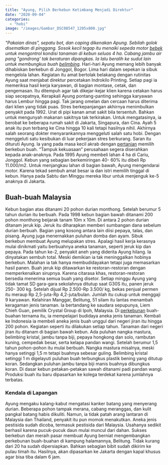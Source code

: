 ```yaml
---
title: "Ayung, Pilih Berkebun Ketimbang Menjadi Direktur"
date: "2020-09-04"
categories: 
  - "hobi"
image: "/images/Gambar_DSC08547_1205x800.jpg"
---
```


_"Pakaian dinas", sepatu bot, dan caping dikenakan Apung. Sebilah golok disematkan di pinggang. Sosok kecil tegap itu menaiki sepeda motor [bebek](http://localhost/mitra/topik/bebek "bebek") untuk mengontrol kondisi tanaman di kebun seluas 4 ha. Cabang jambu air pang "gondrong' tak beraturan dipangkas. Ia lalu beralih ke sudut lain untuk membungkus buah [belimbing](http://localhost/mitra/topik/belimbing "belimbing")._ Hari-hari Ayung memang lebih banyak dihabiskan berkebun di Jonggol, Bogor. Lima hari dalam sepekan ia sibuk mengelola lahan. Kegiatan itu amat bertolak belakang dengan rutinitas Ayung saat menjabat direktur percetakan Indrokilo Printing. Setiap pagi ia memeriksa hasil kerja karyawan, di bagian montase, cetak, dan pengemasan. Itu ditempuh agar tak dikejar-kejar klien karena cetakan harus siap secepatnya, Kerapkali Ayung pontang-panting sehingga karyawan harus Lembur hingga pagi. Tak jarang omelan dan cercaan harus diterima dari klien yang tidak puas. Stres berkepanjangan akhirnya menimbulkan penyakit pada 1992. Urat di pipi kanan amat sakit bila tersentuh. Bahkan untuk mengunyah makanan sakitnya tak terkirakan. Untuk mengatasinya, ia berobat ke beberapa rumah sakit di Jakarta, Singapura, dan Cina. Ayah 5 anak itu pun terbang ke Cina hingga 10 kali tetapi hasilnya nihil. Akhirnya salah seorang dokter menyarankannya menggeluti salah satu hobi. Dengan menggeluti satu kesibukan di luar pekerjaan stres berkurang. Saran itu dituruti Ayung. Ia yang pada masa kecil akrab dengan [pertanian](http://localhost/mitra/pertanian "pertanian") memilih berkebun buah. “Tampuk kekuasaan” perusahaan segera diserahkan kepada anak-anaknya. Pada 1995 Ayung membeli lahan 4 ha di Cariu, Jonggol. Kebun yang sebagian berkemiringan 40- 60% itu dibeli Rp 11.000/m2. Untuk menjangkau lahan di bagian bawah, Ayung mengendarai motor. Karena tekad sembuh amat besar ia dan istri memilih tinggal di kebun. Hanya pada Sabtu dan Minggu mereka libur untuk menjenguk ke-5 anaknya di Jakarta.

## Buah-buah Malaysia

Kebun bagian atas ditanami 20 pohon durian monthong. Setelah berumur 5 tahun durian itu berbuah. Pada 1998 kebun bagian bawah ditanami 200 pohon monthong beijarak tanam 10m x 10m. Di antara 2 pohon durian ditanam jeruk kip. Jeruk itu diharapkan memberi sumbangan dana sebelum durian berbuah. Bagian yang kosong antara lain diisi pepaya, talas, dan pisang. Ayung juga menernakkan puluhan domba dan ayam. Sibuk berkebun membuat Ayung melupakan stres. Apalagi hasil kerja kerasnya mulai dinikmati yaitu berbuahnya aneka tanaman, seperti jeruk kip dan pepaya. Pada tahun ke-2, penyakit aneh yang diderita Ayung hilang. Ia dinyatakan sembuh total. Meski demikian ia tak meninggalkan hobinya berkebun. Malahan ia tak hanya membudidayakan tetapi juga memasarkan hasil panen. Buah jeruk kip ditawarkan ke restoran-restoran dengan memperkenalkan sirupnya. Karena citarasa khas, restoran-restoran bersedia menerima semua buah yang disetor. Setiap minggu Ayung yang tidak tamat SD gara-gara sekolahnya ditutup saat G30S itu, panen jeruk 250- 300 kg. Setelah dijual Rp 2.500-Rp 3.500/ kg, bekas penjual permen itu meraup Rp 2,5-juta-Rp 4,2-juta/bulan. Jumlah itu cukup untuk menggaji 9 karyawan. Kelahiran Manggar, Belitung, 51 silam itu lantas menambah keragaman jenis tanaman. Ia bertandang ke saudara sepupunya, Liem Chieh Guan, pemilik Crystal Group di Ipoh, Malaysia. Di [perkebunan](http://localhost/mitra/perkebunan "perkebunan") buah-buahan ternama itu, ia mempelajari budidaya aneka jenis tanaman. Kembali ke Indonesia ia membeli aneka jenis buah unggul dari negeri jiran itu hingga 200 pohon. Kegiatan seperti itu dilakukan setiap tahun. Tanaman dari negeri jiran itu ditanam di bagian bawah kebun. Ada puluhan nangka mastura, belimbing kristal, jambu tanpa biji, pepaya hongkong dan solo, rambutan kuning, cempedak besar, serta kelapa pandan wangi. Setelah berumur 1,5 tahun pohon-pohon itu mulai berbuah. Nangka mastura misalnya, meski hanya setinggi 1,5 m tetapi buahnya sebesar guling. Belimbing kristal setinggi 1 m digelayuti puluhan buah terbungkus plastik bening yang ditutup koran. Sedangkan puluhan jambu tanpa biji manis buahnya dibungkus koran. Di dasar kebun petakan-petakan sawah ditanami padi pandan wangi. Produksi buah itu baru dipasarkan ke kolega terdekat karena jumlahnya terbatas.

### Kendala di Lapangan

Ayung mengaku kalang-kabut mengatasi kanker batang yang menyerang durian. Beberapa pohon tampak merana, cabang meranggas, dan kulit pangkal batang habis dikuliti. Namun, ia tidak patah arang lantaran di Malaysia dan Thailand, penyakit itu pun momok menakutkan. Aneka jenis pestisida sudah dicoba, termasuk pestisida dari Malaysia. Usahanya sedikit berhasil karena pucuk-pucuk daun mulai muncul dari dahan. Sukses berkebun dan meraih pasar membuat Ayung berniat mengembangkan perkebunan buah-buahan di kampung halamannya, Belitung. Tidak kurang dari 20 ha sudah dipersiapkan. Bahkan sebagian bibit sudah dikirim ke pulau timah itu. Hasilnya, akan dipasarkan ke Jakarta dengan kapal khusus agar bisa tiba dalam 6 jam.
